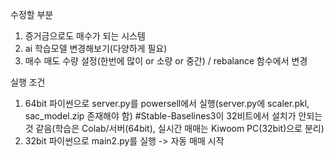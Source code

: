 수정할 부분 
1. 증거금으로도 매수가 되는 시스템
2. ai 학습모델 변경해보기(다양하게 필요)
3. 매수 매도 수량 설정(한번에 많이 or 소량 or 중간) / rebalance 함수에서 변경

실행 조건
1. 64bit 파이썬으로 server.py를 powersell에서 실행(server.py에 scaler.pkl, sac_model.zip 존재해야 함)
 #Stable-Baselines3이 32비트에서 설치가 안되는 것 같음(학습은 Colab/서버(64bit), 실시간 매매는 Kiwoom PC(32bit)으로 분리)
3. 32bit 파이썬으로 main2.py를 실행 -> 자동 매매 시작
 
